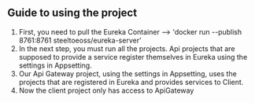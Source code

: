 Guide to using the project
------------------------------------
1. First, you need to pull the Eureka Container --> 'docker run --publish 8761:8761 steeltoeoss/eureka-server'
2. In the next step, you must run all the projects. Api projects that are supposed to provide a service register themselves in Eureka using the settings in Appsetting.
3. Our Api Gateway project, using the settings in Appsetting, uses the projects that are registered in Eureka and provides services to Client.
4. Now the client project only has access to ApiGateway
